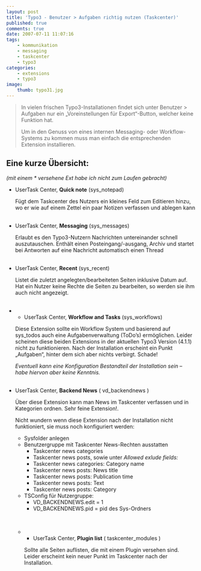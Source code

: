 ```yaml
---
layout: post
title: 'Typo3 - Benutzer > Aufgaben richtig nutzen (Taskcenter)'
published: true
comments: true
date: 2007-07-11 11:07:16
tags:
    - kommunikation
    - messaging
    - taskcenter
    - typo3
categories:
    - extensions
    - typo3
image:
    thumb: typo31.jpg
---
```

> In vielen frischen Typo3-Installationen findet sich unter Benutzer > Aufgaben nur ein &#8222;Voreinstellungen für Export&#8220;-Button, welcher keine Funktion hat.
> 
> Um in den Genuss von eines internen Messaging- oder Workflow-Systems zu kommen muss man einfach die entsprechenden Extension installieren.



## Eine kurze Übersicht:

 _(mit einem * versehene Ext habe ich nicht zum Laufen gebracht)_

  * UserTask Center, **Quick note** (sys_notepad)
  
    Fügt dem Taskcenter des Nutzers ein kleines Feld zum Editieren hinzu, wo er wie auf einem Zettel ein paar Notizen verfassen und ablegen kann  
    &nbsp;
  * UserTask Center, **Messaging** (sys_messages)
  
    Erlaubt es den Typo3-Nutzern Nachrichten untereinander schnell auszutauschen. Enthält einen Posteingang/-ausgang, Archiv und startet bei Antworten auf eine Nachricht automatisch einen Thread  
    &nbsp;
  * UserTask Center, **Recent** (sys_recent)
  
    Listet die zuletzt angelegten/bearbeiteten Seiten inklusive Datum auf. Hat ein Nutzer keine Rechte die Seiten zu bearbeiten, so werden sie ihm auch nicht angezeigt.  
    &nbsp;
  * * UserTask Center, **Workflow and Tasks** (sys_workflows)
  
    Diese Extension sollte ein Workflow System und basierend auf sys_todos auch eine Aufgabenverwaltung (ToDo&#8217;s) ermöglichen. Leider scheinen diese beiden Extensions in der aktuellen Typo3 Version (4.1.1) nicht zu funktionieren. Nach der Installation erscheint ein Punkt &#8222;Aufgaben&#8220;, hinter dem sich aber nichts verbirgt. Schade!
  
    _Eventuell kann eine Konfiguration Bestandteil der Installation sein &#8211; habe hiervon aber keine Kenntnis._  
    &nbsp;
  * UserTask Center, **Backend News** ( vd_backendnews )
  
    Über diese Extension kann man News im Taskcenter verfassen und in Kategorien ordnen. Sehr feine Extension!.
  
    Nicht wundern wenn diese Extension nach der Installation nicht funktioniert, sie muss noch konfiguriert werden: 
      * Sysfolder anlegen
      * Benutzergruppe mit Taskcenter News-Rechten ausstatten 
          * Taskcenter news categories
          * Taskcenter news posts, sowie unter _Allowed exlude fields:_
          * Taskcenter news categories: Category name
          * Taskcenter news posts: News title
          * Taskcenter news posts: Publication time
          * Taskcenter news posts: Text
          * Taskcenter news posts: Category
      * TSConfig für Nutzergruppe: 
          * VD_BACKENDNEWS.edit = 1
          * VD_BACKENDNEWS.pid = pid des Sys-Ordners
    
    &nbsp; 
    
      * * UserTask Center, **Plugin list** ( taskcenter_modules )
  
        Sollte alle Seiten auflisten, die mit einem Plugin versehen sind. Leider erscheint kein neuer Punkt im Taskcenter nach der Installation.